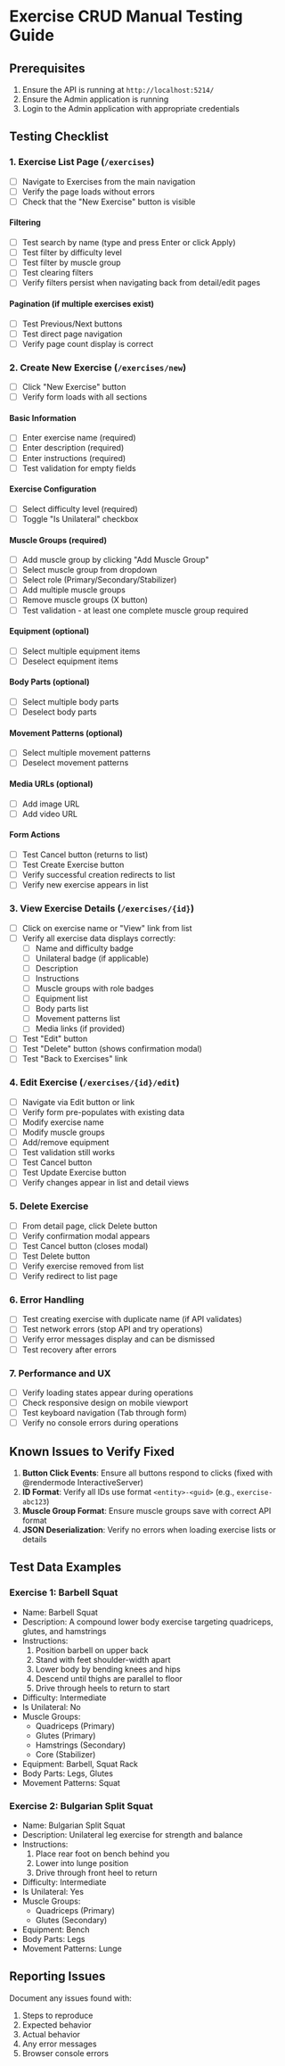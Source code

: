 # Exercise CRUD Manual Testing Guide

## Prerequisites

1. Ensure the API is running at `http://localhost:5214/`
2. Ensure the Admin application is running
3. Login to the Admin application with appropriate credentials

## Testing Checklist

### 1. Exercise List Page (`/exercises`)

- [ ] Navigate to Exercises from the main navigation
- [ ] Verify the page loads without errors
- [ ] Check that the "New Exercise" button is visible

#### Filtering
- [ ] Test search by name (type and press Enter or click Apply)
- [ ] Test filter by difficulty level
- [ ] Test filter by muscle group
- [ ] Test clearing filters
- [ ] Verify filters persist when navigating back from detail/edit pages

#### Pagination (if multiple exercises exist)
- [ ] Test Previous/Next buttons
- [ ] Test direct page navigation
- [ ] Verify page count display is correct

### 2. Create New Exercise (`/exercises/new`)

- [ ] Click "New Exercise" button
- [ ] Verify form loads with all sections

#### Basic Information
- [ ] Enter exercise name (required)
- [ ] Enter description (required)
- [ ] Enter instructions (required)
- [ ] Test validation for empty fields

#### Exercise Configuration
- [ ] Select difficulty level (required)
- [ ] Toggle "Is Unilateral" checkbox

#### Muscle Groups (required)
- [ ] Add muscle group by clicking "Add Muscle Group"
- [ ] Select muscle group from dropdown
- [ ] Select role (Primary/Secondary/Stabilizer)
- [ ] Add multiple muscle groups
- [ ] Remove muscle groups (X button)
- [ ] Test validation - at least one complete muscle group required

#### Equipment (optional)
- [ ] Select multiple equipment items
- [ ] Deselect equipment items

#### Body Parts (optional)
- [ ] Select multiple body parts
- [ ] Deselect body parts

#### Movement Patterns (optional)
- [ ] Select multiple movement patterns
- [ ] Deselect movement patterns

#### Media URLs (optional)
- [ ] Add image URL
- [ ] Add video URL

#### Form Actions
- [ ] Test Cancel button (returns to list)
- [ ] Test Create Exercise button
- [ ] Verify successful creation redirects to list
- [ ] Verify new exercise appears in list

### 3. View Exercise Details (`/exercises/{id}`)

- [ ] Click on exercise name or "View" link from list
- [ ] Verify all exercise data displays correctly:
  - [ ] Name and difficulty badge
  - [ ] Unilateral badge (if applicable)
  - [ ] Description
  - [ ] Instructions
  - [ ] Muscle groups with role badges
  - [ ] Equipment list
  - [ ] Body parts list
  - [ ] Movement patterns list
  - [ ] Media links (if provided)
- [ ] Test "Edit" button
- [ ] Test "Delete" button (shows confirmation modal)
- [ ] Test "Back to Exercises" link

### 4. Edit Exercise (`/exercises/{id}/edit`)

- [ ] Navigate via Edit button or link
- [ ] Verify form pre-populates with existing data
- [ ] Modify exercise name
- [ ] Modify muscle groups
- [ ] Add/remove equipment
- [ ] Test validation still works
- [ ] Test Cancel button
- [ ] Test Update Exercise button
- [ ] Verify changes appear in list and detail views

### 5. Delete Exercise

- [ ] From detail page, click Delete button
- [ ] Verify confirmation modal appears
- [ ] Test Cancel button (closes modal)
- [ ] Test Delete button
- [ ] Verify exercise removed from list
- [ ] Verify redirect to list page

### 6. Error Handling

- [ ] Test creating exercise with duplicate name (if API validates)
- [ ] Test network errors (stop API and try operations)
- [ ] Verify error messages display and can be dismissed
- [ ] Test recovery after errors

### 7. Performance and UX

- [ ] Verify loading states appear during operations
- [ ] Check responsive design on mobile viewport
- [ ] Test keyboard navigation (Tab through form)
- [ ] Verify no console errors during operations

## Known Issues to Verify Fixed

1. **Button Click Events**: Ensure all buttons respond to clicks (fixed with @rendermode InteractiveServer)
2. **ID Format**: Verify all IDs use format `<entity>-<guid>` (e.g., `exercise-abc123`)
3. **Muscle Group Format**: Ensure muscle groups save with correct API format
4. **JSON Deserialization**: Verify no errors when loading exercise lists or details

## Test Data Examples

### Exercise 1: Barbell Squat
- Name: Barbell Squat
- Description: A compound lower body exercise targeting quadriceps, glutes, and hamstrings
- Instructions: 
  1. Position barbell on upper back
  2. Stand with feet shoulder-width apart
  3. Lower body by bending knees and hips
  4. Descend until thighs are parallel to floor
  5. Drive through heels to return to start
- Difficulty: Intermediate
- Is Unilateral: No
- Muscle Groups:
  - Quadriceps (Primary)
  - Glutes (Primary)
  - Hamstrings (Secondary)
  - Core (Stabilizer)
- Equipment: Barbell, Squat Rack
- Body Parts: Legs, Glutes
- Movement Patterns: Squat

### Exercise 2: Bulgarian Split Squat
- Name: Bulgarian Split Squat
- Description: Unilateral leg exercise for strength and balance
- Instructions:
  1. Place rear foot on bench behind you
  2. Lower into lunge position
  3. Drive through front heel to return
- Difficulty: Intermediate
- Is Unilateral: Yes
- Muscle Groups:
  - Quadriceps (Primary)
  - Glutes (Secondary)
- Equipment: Bench
- Body Parts: Legs
- Movement Patterns: Lunge

## Reporting Issues

Document any issues found with:
1. Steps to reproduce
2. Expected behavior
3. Actual behavior
4. Any error messages
5. Browser console errors